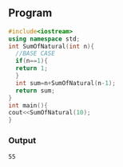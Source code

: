 ## Program
```cpp
#include<iostream>
using namespace std;
int SumOfNatural(int n){
  //BASE CASE
  if(n==1){
  return 1;
  }
  int sum=n+SumOfNatural(n-1);
  return sum;
}
int main(){
cout<<SumOfNatural(10);
}
```
### Output
```55```
